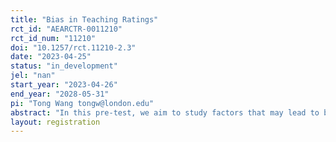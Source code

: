 ```yaml
---
title: "Bias in Teaching Ratings"
rct_id: "AEARCTR-0011210"
rct_id_num: "11210"
doi: "10.1257/rct.11210-2.3"
date: "2023-04-25"
status: "in_development"
jel: "nan"
start_year: "2023-04-26"
end_year: "2028-05-31"
pi: "Tong Wang tongw@london.edu"
abstract: "In this pre-test, we aim to study factors that may lead to bias in teaching ratings."
layout: registration
---
```


